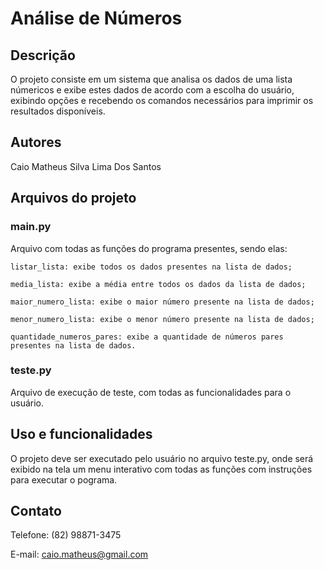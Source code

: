# Análise de Números

## Descrição
O projeto consiste em um sistema que analisa os dados de uma lista númericos e exibe estes dados de acordo com a escolha do usuário, exibindo opções e recebendo os comandos necessários para imprimir os resultados disponíveis.

## Autores

Caio Matheus Silva Lima Dos Santos

## Arquivos do projeto
### main.py
Arquivo com todas as funções do programa presentes, sendo elas:

    listar_lista: exibe todos os dados presentes na lista de dados;

    media_lista: exibe a média entre todos os dados da lista de dados;

    maior_numero_lista: exibe o maior número presente na lista de dados;

    menor_numero_lista: exibe o menor número presente na lista de dados;

    quantidade_numeros_pares: exibe a quantidade de números pares presentes na lista de dados.

### teste.py
Arquivo de execução de teste, com todas as funcionalidades para o usuário.

## Uso e funcionalidades
O projeto deve ser executado pelo usuário no arquivo teste.py, onde será exibido na tela um menu interativo com todas as funções com instruções para executar o pograma.

## Contato
Telefone: (82) 98871-3475

E-mail: caio.matheus@gmail.com